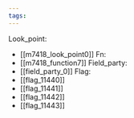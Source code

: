 ```yaml
---
tags:
---
```

Look_point:
- [[m7418_look_point0]]
Fn:
- [[m7418_function7]]
Field_party:
- [[field_party_0]]
Flag:
- [[flag_11440]]
- [[flag_11441]]
- [[flag_11442]]
- [[flag_11443]]
